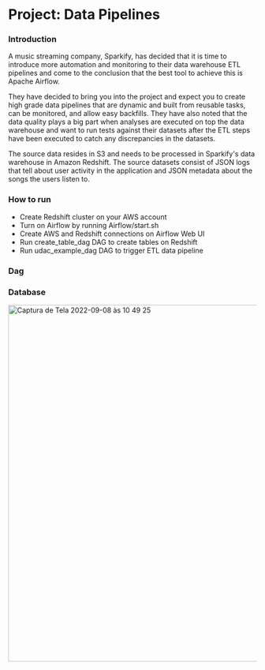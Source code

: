 <h1>Project: Data Pipelines</h1>


<h3>Introduction</h3>
A music streaming company, Sparkify, has decided that it is time to introduce more automation and monitoring to their data warehouse ETL pipelines and come to the conclusion that the best tool to achieve this is Apache Airflow.

They have decided to bring you into the project and expect you to create high grade data pipelines that are dynamic and built from reusable tasks, can be monitored, and allow easy backfills. They have also noted that the data quality plays a big part when analyses are executed on top the data warehouse and want to run tests against their datasets after the ETL steps have been executed to catch any discrepancies in the datasets.

The source data resides in S3 and needs to be processed in Sparkify's data warehouse in Amazon Redshift. The source datasets consist of JSON logs that tell about user activity in the application and JSON metadata about the songs the users listen to.



<h3>How to run</h3>

 - Create Redshift cluster on your AWS account
 - Turn on Airflow by running Airflow/start.sh
 - Create AWS and Redshift connections on Airflow Web UI
 - Run create_table_dag DAG to create tables on Redshift
 - Run udac_example_dag DAG to trigger ETL data pipeline


<h3>Dag</h3>


<h3>Database</h3>

<img width="723" alt="Captura de Tela 2022-09-08 às 10 49 25" src="https://user-images.githubusercontent.com/92527247/189140276-7e6634a3-b500-4db0-8aab-4bee0378d55d.png">



 